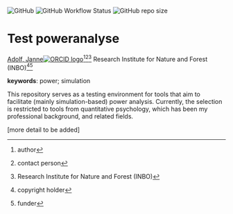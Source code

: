 <!-- badges: start -->
![GitHub](https://img.shields.io/github/license/janneadolf/test-poweranalyse)
![GitHub Workflow Status](https://img.shields.io/github/actions/workflow/status/janneadolf/test-poweranalyse/check-project)
![GitHub repo size](https://img.shields.io/github/repo-size/janneadolf/test-poweranalyse)
<!-- badges: end -->

# Test poweranalyse

[Adolf, Janne![ORCID logo](https://info.orcid.org/wp-content/uploads/2019/11/orcid_16x16.png)](https://orcid.org/https://orcid.org/0000-0001-6064-9803)[^aut][^cre][^inbo.be]
Research Institute for Nature and Forest (INBO)[^cph][^fnd]

[^cph]: copyright holder
[^fnd]: funder
[^aut]: author
[^cre]: contact person
[^inbo.be]: Research Institute for Nature and Forest (INBO)

**keywords**: power; simulation

<!-- community: inbo -->

<!-- description: start -->
This repository serves as a testing environment for tools that aim to facilitate (mainly simulation-based) power analysis.
Currently, the selection is restricted to tools from quantitative psychology, which has been my professional background, and related fields. 
<!-- description: end -->

[more detail to be added]
